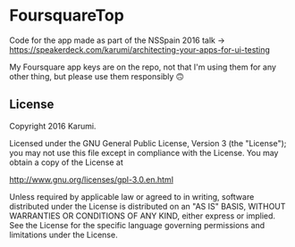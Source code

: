 # FoursquareTop

Code for the app made as part of the NSSpain 2016 talk -> https://speakerdeck.com/karumi/architecting-your-apps-for-ui-testing

My Foursquare app keys are on the repo, not that I'm using them for any other thing, but please use them responsibly 🙃

License
-------

Copyright 2016 Karumi.

Licensed under the GNU General Public License, Version 3 (the "License");
you may not use this file except in compliance with the License.
You may obtain a copy of the License at

http://www.gnu.org/licenses/gpl-3.0.en.html

Unless required by applicable law or agreed to in writing, software
distributed under the License is distributed on an "AS IS" BASIS,
WITHOUT WARRANTIES OR CONDITIONS OF ANY KIND, either express or implied.
See the License for the specific language governing permissions and
limitations under the License.
